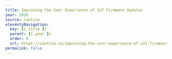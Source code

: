 ```yaml
---
title: Improving the User Experience of IoT Firmware Updates
year: 2016
source: Cantina
eleventyNavigation:
  key: {{ title }}
  parent: {{ year }}
  order: 6
  url: https://cantina.co/improving-the-user-experience-of-iot-firmware-updates/
permalink: false
---
```

